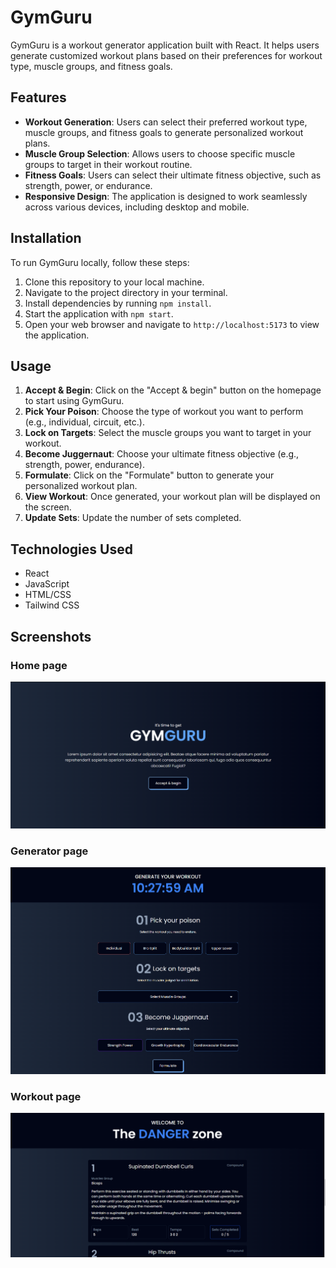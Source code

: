 # GymGuru

GymGuru is a workout generator application built with React. It helps users generate customized workout plans based on their preferences for workout type, muscle groups, and fitness goals.

## Features

- **Workout Generation**: Users can select their preferred workout type, muscle groups, and fitness goals to generate personalized workout plans.
- **Muscle Group Selection**: Allows users to choose specific muscle groups to target in their workout routine.
- **Fitness Goals**: Users can select their ultimate fitness objective, such as strength, power, or endurance.
- **Responsive Design**: The application is designed to work seamlessly across various devices, including desktop and mobile.

## Installation

To run GymGuru locally, follow these steps:

1. Clone this repository to your local machine.
2. Navigate to the project directory in your terminal.
3. Install dependencies by running `npm install`.
4. Start the application with `npm start`.
5. Open your web browser and navigate to `http://localhost:5173` to view the application.

## Usage

1. **Accept & Begin**: Click on the "Accept & begin" button on the homepage to start using GymGuru.
2. **Pick Your Poison**: Choose the type of workout you want to perform (e.g., individual, circuit, etc.).
3. **Lock on Targets**: Select the muscle groups you want to target in your workout.
4. **Become Juggernaut**: Choose your ultimate fitness objective (e.g., strength, power, endurance).
5. **Formulate**: Click on the "Formulate" button to generate your personalized workout plan.
6. **View Workout**: Once generated, your workout plan will be displayed on the screen.
6. **Update Sets**: Update the number of sets completed.

## Technologies Used

- React
- JavaScript
- HTML/CSS
- Tailwind CSS

## Screenshots

### Home page
![Alt Text](screenshot/home.png)

### Generator page
![Alt Text](screenshot/generator.png)

### Workout page
![Alt Text](screenshot/workout.png)
